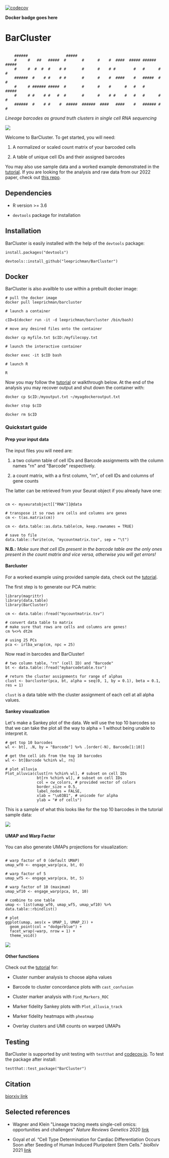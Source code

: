[![codecov](https://codecov.io/gh/leeprichman/BarCluster/branch/main/graph/badge.svg?token=GBJDQCGAWZ)](https://codecov.io/gh/leeprichman/BarCluster)

**Docker badge goes here**

# BarCluster

```

    ######                 #####                                           
    #     #   ##   #####  #       #      #    #  ####  ##### ###### #####  
    #     #  #  #  #    # #       #      #    # #        #   #      #    #
    ######  #    # #    # #       #      #    #  ####    #   #####  #    #
    #     # ###### #####  #       #      #    #      #   #   #      #####  
    #     # #    # #   #  #       #      #    # #    #   #   #      #   #  
    ######  #    # #    #  #####  ######  ####   ####    #   ###### #    #     

```
*Lineage barcodes as ground truth clusters in single cell RNA sequencing*

![](https://github.com/leeprichman/BarCluster/blob/main/readme_fig.png)

Welcome to BarCluster. To get started, you will need:

  1. A normalized or scaled count matrix of your barcoded cells

  2. A table of unique cell IDs and their assigned barcodes

You may also use sample data and a worked example demonstrated in the [tutorial](https://github.com/leeprichman/BarCluster/blob/main/Tutorial.html). If you are looking for the analysis and raw data from our 2022 paper, check out [this repo](https://github.com/leeprichman/BarCluster_paper).

## Dependencies

  * R version >= 3.6

  * `devtools` package for installation

## Installation

BarCluster is easily installed with the help of the `devtools` package:

```
install.packages("devtools")

devtools::install_github("leeprichman/BarCluster")
```

## Docker

BarCluster is also availble to use within a prebuilt docker image:

```
# pull the docker image
docker pull leeprichman/barcluster

# launch a container

cID=$(docker run -it -d leeprichman/barcluster /bin/bash)

# move any desired files onto the container

docker cp myfile.txt $cID:/myfilecopy.txt

# launch the interactive container

docker exec -it $cID bash

# launch R

R

```

Now you may follow the [tutorial](https://github.com/leeprichman/BarCluster/blob/main/Tutorial.html) or walkthrough below. At the end of the analysis you may recover output and shut down the container with:

```
docker cp $cID:/myoutput.txt ~/myagdockeroutput.txt

docker stop $cID

docker rm $cID

```

### Quickstart guide

#### Prep your input data

The input files you will need are:

 1. a two column table of cell IDs and Barcode assignments with the column names "rn" and "Barcode" respectively.

 2. a count matrix, with a a first column, "rn", of cell IDs and columns of gene counts

The latter can be retrieved from your Seurat object if you already have one:

```

cm <- myseuratobject[["RNA"]]@data

# transpose it so rows are cells and columns are genes
cm <- t(as.matrix(cm))

cm <- data.table::as.data.table(cm, keep.rownames = TRUE)

# save to file
data.table::fwrite(cm, "mycountmatrix.tsv", sep = "\t")

```

**N.B.:** *Make sure that cell IDs present in the barcode table are the only ones present in the count matrix and vice versa, otherwise you will get errors!*

#### Barcluster

For a worked example using provided sample data, check out the [tutorial](https://github.com/leeprichman/BarCluster/blob/main/Tutorial.html).

The first step is to generate our PCA matrix:

```
library(magrittr)
library(data.table)
library(BarCluster)

cm <- data.table::fread("mycountmatrix.tsv")

# convert data table to matrix
# make sure that rows are cells and columns are genes!
cm %<>% dt2m

# using 25 PCs
pca <- irlba_wrap(cm, npc = 25)

```

Now read in barcodes and BarCluster!

```
# two column table, "rn" (cell ID) and "Barcode"
bt <- data.table::fread("mybarcodetable.tsv")

# return the cluster assignments for range of alphas
clust <- barcluster(pca, bt, alpha = seq(0, 1, by = 0.1), beta = 0.1, res = 1)

```

`clust` is a data table with the cluster assignment of each cell at all alpha values.

#### Sankey visualization

Let's make a Sankey plot of the data. We will use the top 10 barcodes so that we can take the plot all the way to alpha = 1 without being unable to interpret it.

```
# get top 10 barcodes
wl <- bt[, .N, by = "Barcode"] %>% .[order(-N), Barcode[1:10]]

# get the cell ids from the top 10 barcodes
wl <- bt[Barcode %chin% wl, rn]

# plot alluvia
Plot_alluvia(clust[rn %chin% wl], # subset on cell IDs
              bt[rn %chin% wl], # subset on cell IDs
              col = cw_colors, # provided vector of colors
              border_size = 0.5,
              label_nodes = FALSE,
              xlab = "\u03B1", # unicode for alpha
              ylab = "# of cells")

```

This is a sample of what this looks like for the top 10 barcodes in the tutorial sample data:

![](https://github.com/leeprichman/BarCluster/blob/main/sankey_sample.png)

#### UMAP and Warp Factor

You can also generate UMAPs projections for visualization:

```

# warp factor of 0 (default UMAP)
umap_wf0 <- engage_warp(pca, bt, 0)

# warp factor of 5
umap_wf5 <- engage_warp(pca, bt, 5)

# warp factor of 10 (maximum)
umap_wf10 <- engage_warp(pca, bt, 10)

# combine to one table
umap <- list(umap_wf0, umap_wf5, umap_wf10) %>% data.table::rbindlist()

# plot
ggplot(umap, aes(x = UMAP_1, UMAP_2)) +
  geom_point(col = "dodgerblue") +
  facet_wrap(~warp, nrow = 1) +
  theme_void()

```

![](https://github.com/leeprichman/BarCluster/blob/main/sample_warps.png)

#### Other functions

Check out the [tutorial](https://github.com/leeprichman/BarCluster/blob/main/Tutorial.html) for:

  * Cluster number analysis to choose alpha values

  * Barcode to cluster concordance plots with `cast_confusion`

  * Cluster marker analysis with `Find_Markers_ROC`

  * Marker fidelity Sankey plots with `Plot_alluvia_track`

  * Marker fidelity heatmaps with `pheatmap`

  * Overlay clusters and UMI counts on warped UMAPs

## Testing

BarCluster is supported by unit testing with `testthat` and [codecov.io](about.codecov.io). To test the package after install:

```
testthat::test_package("BarCluster")
```

## Citation

[biorxiv link](link)

## Selected references

  * Wagner and Klein "Lineage tracing meets single-cell omics: opportunities and challenges" *Nature Reviews Genetics* 2020 [link](https://www.nature.com/articles/s41576-020-0223-2)

  * Goyal *et al.* “Cell Type Determination for Cardiac Differentiation Occurs Soon after Seeding of Human Induced Pluripotent Stem Cells.” *bioRxiv* 2021 [link](https://doi.org/10.1101/2021.08.08.455532)
